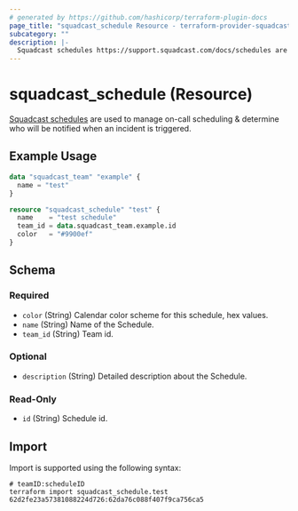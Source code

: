 ```yaml
---
# generated by https://github.com/hashicorp/terraform-plugin-docs
page_title: "squadcast_schedule Resource - terraform-provider-squadcast"
subcategory: ""
description: |-
  Squadcast schedules https://support.squadcast.com/docs/schedules are used to manage on-call scheduling & determine who will be notified when an incident is triggered.
---
```


# squadcast_schedule (Resource)

[Squadcast schedules](https://support.squadcast.com/docs/schedules) are used to manage on-call scheduling & determine who will be notified when an incident is triggered.

## Example Usage

```terraform
data "squadcast_team" "example" {
  name = "test"
}

resource "squadcast_schedule" "test" {
  name    = "test schedule"
  team_id = data.squadcast_team.example.id
  color   = "#9900ef"
}
```

<!-- schema generated by tfplugindocs -->
## Schema

### Required

- `color` (String) Calendar color scheme for this schedule, hex values.
- `name` (String) Name of the Schedule.
- `team_id` (String) Team id.

### Optional

- `description` (String) Detailed description about the Schedule.

### Read-Only

- `id` (String) Schedule id.

## Import

Import is supported using the following syntax:

```shell
# teamID:scheduleID
terraform import squadcast_schedule.test 62d2fe23a57381088224d726:62da76c088f407f9ca756ca5
```
